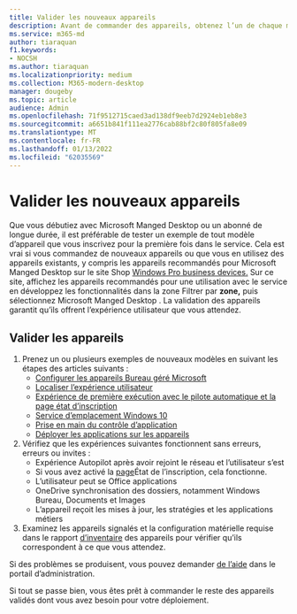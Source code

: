 ```yaml
---
title: Valider les nouveaux appareils
description: Avant de commander des appareils, obtenez l’un de chaque modèle et testez-le
ms.service: m365-md
author: tiaraquan
f1.keywords:
- NOCSH
ms.author: tiaraquan
ms.localizationpriority: medium
ms.collection: M365-modern-desktop
manager: dougeby
ms.topic: article
audience: Admin
ms.openlocfilehash: 71f9512715caed3ad138df9eeb7d2924eb1eb8e3
ms.sourcegitcommit: a6651b841f111ea2776cab88bf2c80f805fa8e09
ms.translationtype: MT
ms.contentlocale: fr-FR
ms.lasthandoff: 01/13/2022
ms.locfileid: "62035569"
---
```

# <a name="validate-new-devices"></a>Valider les nouveaux appareils

Que vous débutiez avec Microsoft Manged Desktop ou un abonné de longue durée, il est préférable de tester un exemple de tout modèle d’appareil que vous inscrivez pour la première fois dans le service. Cela est vrai si vous commandez de nouveaux appareils ou que vous en utilisez des appareils existants, y compris les appareils recommandés pour Microsoft Manged Desktop sur le site Shop [Windows Pro business devices.](https://www.microsoft.com/en-us/windowsforbusiness/view-all-devices) Sur ce site, affichez les appareils recommandés  pour une  utilisation avec le service en développez les fonctionnalités dans la zone Filtrer par **zone,** puis sélectionnez Microsoft Manged Desktop . La validation des appareils garantit qu’ils offrent l’expérience utilisateur que vous attendez.

## <a name="validate-devices"></a>Valider les appareils

1. Prenez un ou plusieurs exemples de nouveaux modèles en suivant les étapes des articles suivants :
    - [Configurer les appareils Bureau géré Microsoft](set-up-devices.md)
    - [Localiser l’expérience utilisateur](localization.md)
    - [Expérience de première exécution avec le pilote automatique et la page état d’inscription](esp-first-run.md)
    - [Service d’emplacement Windows 10](device-location.md)
    - [Prise en main du contrôle d’application](get-started-app-control.md)
    - [Déployer les applications sur les appareils](deploy-apps.md)
2. Vérifiez que les expériences suivantes fonctionnent sans erreurs, erreurs ou invites :
    - Expérience Autopilot après avoir rejoint le réseau et l’utilisateur s’est
    - Si vous avez activé la [page](esp-first-run.md)État de l’inscription, cela fonctionne.
    - L’utilisateur peut se Office applications
    - OneDrive synchronisation des dossiers, notamment Windows Bureau, Documents et Images
    - L’appareil reçoit les mises à jour, les stratégies et les applications métiers
3. Examinez les appareils signalés et la configuration matérielle requise dans le rapport [d’inventaire](../working-with-managed-desktop/device-inventory-report.md) des appareils pour vérifier qu’ils correspondent à ce que vous attendez.

Si des problèmes se produisent, vous pouvez demander [de l’aide](../working-with-managed-desktop/admin-support.md) dans le portail d’administration.

Si tout se passe bien, vous êtes prêt à commander le reste des appareils validés dont vous avez besoin pour votre déploiement.
